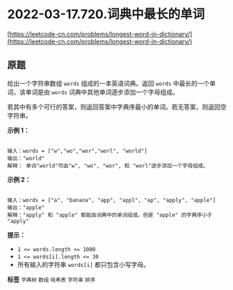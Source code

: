 # 2022-03-17.720.词典中最长的单词
[https://leetcode-cn.com/problems/longest-word-in-dictionary/](https://leetcode-cn.com/problems/longest-word-in-dictionary/)
## 原题
给出一个字符串数组 `words` 组成的一本英语词典。返回 `words` 中最长的一个单词，该单词是由 `words` 词典中其他单词逐步添加一个字母组成。

若其中有多个可行的答案，则返回答案中字典序最小的单词。若无答案，则返回空字符串。

 

 **示例 1：** 

```

输入：words = ["w","wo","wor","worl", "world"]
输出："world"
解释： 单词"world"可由"w", "wo", "wor", 和 "worl"逐步添加一个字母组成。

```
 **示例 2：** 

```

输入：words = ["a", "banana", "app", "appl", "ap", "apply", "apple"]
输出："apple"
解释："apply" 和 "apple" 都能由词典中的单词组成。但是 "apple" 的字典序小于 "apply" 

```
 

 **提示：** 
-  `1 <= words.length <= 1000` 
-  `1 <= words[i].length <= 30` 
- 所有输入的字符串 `words[i]` 都只包含小写字母。
 
**标签**
`字典树` `数组` `哈希表` `字符串` `排序` 


##
```go

```
>
